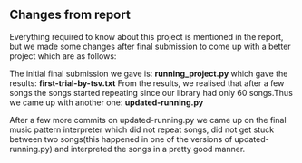 ## Changes from report

Everything required to know about this project is mentioned in the report, but we made some changes after final submission to come up with a better project which are as follows:

The initial final submission we gave is: **running_project.py**
which gave the results: **first-trial-by-tsv.txt**
From the results, we realised that after a few songs the songs started repeating since our library had only 60 songs.Thus we came up with another one: **updated-running.py**


After a few more commits on updated-running.py we came up on the final music pattern interpreter which did not repeat songs, did not get stuck between two songs(this happened in one of the versions of updated-running.py) and interpreted the songs in a pretty good manner.
